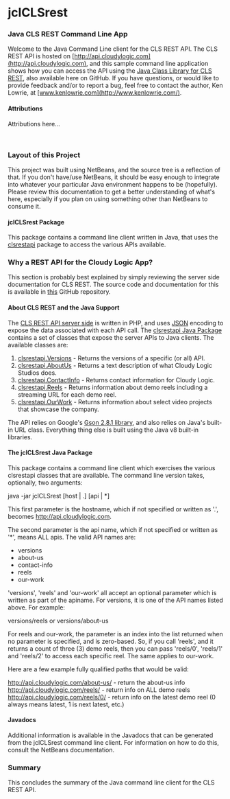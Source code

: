 # jclCLSrest
### Java CLS REST Command Line App

Welcome to the Java Command Line client for the CLS REST API. The CLS REST API is hosted on [http://api.cloudylogic.com](http://api.cloudylogic.com), and this sample command line application shows how you can access the API using the [Java Class Library for CLS REST](https://github.com/kenlowrie/java-clsrestapi), also available here on GitHub. If you have questions, or would like to provide feedback and/or to report a bug, feel free to contact the author, Ken Lowrie, at [www.kenlowrie.com](http://www.kenlowrie.com/).

#### Attributions

Attributions here...

<a id="install">&nbsp;</a>

### Layout of this Project

This project was built using NetBeans, and the source tree is a reflection of that. If you don't have/use NetBeans, it should be easy enough to integrate into whatever your particular Java environment happens to be (hopefully). Please review this documentation to get a better understanding of what's here, especially if you plan on using something other than NetBeans to consume it.

#### jclCLSrest Package

This package contains a command line client written in Java, that uses the [clsrestapi](https://github.com/kenlowrie/java-clsrestapi) package to access the various APIs available.

### Why a REST API for the Cloudy Logic App?

This section is probably best explained by simply reviewing the server side documentation for CLS REST. The source code and documentation for this is available in [this](https://github.com/kenlowrie/clsrestapi) GitHub repository.

#### About CLS REST and the Java Support

The [CLS REST API server side](https://github.com/kenlowrie/clsrestapi) is written in PHP, and uses [JSON](http://www.json.org/) encoding to expose the data associated with each API call. The [clsrestapi Java Package](https://github.com/kenlowrie/java-clsrestapi) contains a set of classes that expose the server APIs to Java clients. The available classes are:

1. [clsrestapi.Versions](#versions) - Returns the versions of a specific (or all) API. 
2. [clsrestapi.AboutUs](#about-us) - Returns a text description of what Cloudy Logic Studios does.
3. [clsrestapi.ContactInfo](#contact-info) - Returns contact information for Cloudy Logic.
4. [clsrestapi.Reels](#reels) - Returns information about demo reels including a streaming URL for each demo reel.
5. [clsrestapi.OurWork](#our-work) - Returns information about select video projects that showcase the company.

The API relies on Google's [Gson 2.8.1 library](https://mvnrepository.com/artifact/com.google.code.gson/gson/2.8.1), and also relies on Java's built-in URL class. Everything thing else is built using the Java v8 built-in libraries.

#### The jclCLSrest Java Package

This package contains a command line client which exercises the various clsrestapi classes that are available. The command line version takes, optionally, two arguments:

 java -jar jclCLSrest [host | .] [api | *]
 
This first parameter is the hostname, which if not specified or written as '.', becomes http://api.cloudylogic.com.

The second parameter is the api name, which if not specified or written as '*', means ALL apis. The valid API names are:

* versions
* about-us
* contact-info
* reels
* our-work

'versions', 'reels' and 'our-work' all accept an optional parameter which is written as part of the apiname. For versions, it is one of the API names listed above. For example:

 versions/reels or versions/about-us
 
For reels and our-work, the parameter is an index into the list returned when no parameter is specified, and is zero-based. So, if you call 'reels', and it returns a count of three (3) demo reels, then you can pass 'reels/0', 'reels/1' and 'reels/2' to access each specific reel. The same applies to our-work.
 
Here are a few example fully qualified paths that would be valid:

http://api.cloudylogic.com/about-us/ - return the about-us info
http://api.cloudylogic.com/reels/ - return info on ALL demo reels
http://api.cloudylogic.com/reels/0/ - return info on the latest demo reel (0 always means latest, 1 is next latest, etc.)

#### Javadocs

Additional information is available in the Javadocs that can be generated from the jclCLSrest command line client. For information on how to do this, consult the NetBeans documentation.

### Summary

This concludes the summary of the Java command line client for the CLS REST API.

